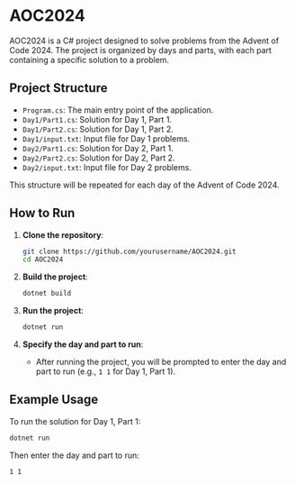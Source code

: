 ﻿# AOC2024

AOC2024 is a C# project designed to solve problems from the Advent of Code 2024. The project is organized by days and parts, with each part containing a specific solution to a problem.

## Project Structure

- `Program.cs`: The main entry point of the application.
- `Day1/Part1.cs`: Solution for Day 1, Part 1.
- `Day1/Part2.cs`: Solution for Day 1, Part 2.
- `Day1/input.txt`: Input file for Day 1 problems.
- `Day2/Part1.cs`: Solution for Day 2, Part 1.
- `Day2/Part2.cs`: Solution for Day 2, Part 2.
- `Day2/input.txt`: Input file for Day 2 problems.

This structure will be repeated for each day of the Advent of Code 2024.

## How to Run

1. **Clone the repository**:
    ```sh
    git clone https://github.com/yourusername/AOC2024.git
    cd AOC2024
    ```

2. **Build the project**:
    ```sh
    dotnet build
    ```

3. **Run the project**:
    ```sh
    dotnet run
    ```

4. **Specify the day and part to run**:
    - After running the project, you will be prompted to enter the day and part to run (e.g., `1 1` for Day 1, Part 1).

## Example Usage

To run the solution for Day 1, Part 1:
```sh
dotnet run
```

Then enter the day and part to run:
```
1 1
```